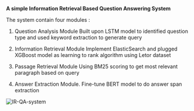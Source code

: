 **A simple Information Retrieval Based Question Answering System**

The system contain four modules : 
1. Question Analysis Module
Built upon LSTM model to identified question type and used keyword extraction to generate query

2. Information Retrieval Module
Implement ElasticSearch and plugged XGBoost model as learning to rank algorithm using Letor dataset

3. Passage Retrieval Module
Using BM25 scoring to get most relevant paragraph based on query

4. Answer Extraction Module.
Fine-tune BERT model to do answer span extraction

![IR-QA-system](https://github.com/user-attachments/assets/42073d2a-6e9f-48fb-95fd-5dd8d953b6b7)
